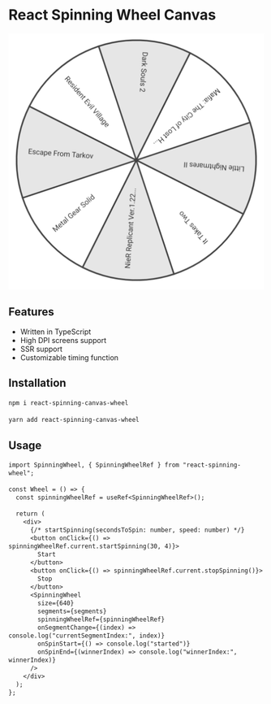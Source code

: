 # React Spinning Wheel Canvas

![Wheel](docs/wheel.png)

## Features

- Written in TypeScript
- High DPI screens support
- SSR support
- Customizable timing function

## Installation

```bash
npm i react-spinning-canvas-wheel

yarn add react-spinning-canvas-wheel
```

## Usage

```tsx
import SpinningWheel, { SpinningWheelRef } from "react-spinning-wheel";

const Wheel = () => {
  const spinningWheelRef = useRef<SpinningWheelRef>();

  return (
    <div>
      {/* startSpinning(secondsToSpin: number, speed: number) */}
      <button onClick={() => spinningWheelRef.current.startSpinning(30, 4)}>
        Start
      </button>
      <button onClick={() => spinningWheelRef.current.stopSpinning()}>
        Stop
      </button>
      <SpinningWheel
        size={640}
        segments={segments}
        spinningWheelRef={spinningWheelRef}
        onSegmentChange={(index) => console.log("currentSegmentIndex:", index)}
        onSpinStart={() => console.log("started")}
        onSpinEnd={(winnerIndex) => console.log("winnerIndex:", winnerIndex)}
      />
    </div>
  );
};
```
